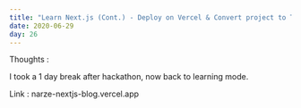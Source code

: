```yaml
---
title: "Learn Next.js (Cont.) - Deploy on Vercel & Convert project to TypeScript"
date: 2020-06-29
day: 26
---
```


Thoughts :

I took a 1 day break after hackathon, now back to learning mode.

Link : narze-nextjs-blog.vercel.app
